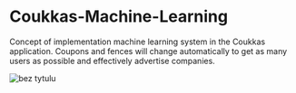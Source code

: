 # Coukkas-Machine-Learning

Concept of implementation machine learning system in the Coukkas application. Coupons and fences will change automatically to get as many users as possible and effectively advertise companies.

![bez tytulu](https://user-images.githubusercontent.com/23640684/43888630-6d3043e0-9bc2-11e8-9645-af15244e5d78.png)
